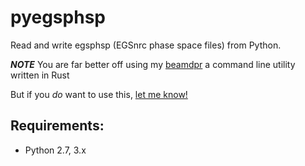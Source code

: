 # pyegsphsp

Read and write egsphsp (EGSnrc phase space files) from Python.

**_NOTE_** You are far better off using my [beamdpr](https://github.com/henrybaxter/beamdpr) a command line utility written in Rust

But if you _do_ want to use this, [let me know!](https://github.com/henrybaxter/pyegsphsp/issues)

## Requirements:

- Python 2.7, 3.x


